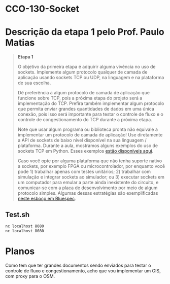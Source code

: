 # CCO-130-Socket

# Descrição da etapa 1 pelo Prof. Paulo Matias


> **Etapa 1**
>
> O objetivo da primeira etapa é adquirir alguma vivência no uso de sockets. Implemente
> algum protocolo qualquer de camada de aplicação usando sockets TCP ou UDP, na linguagem
> e na plataforma de sua escolha.
>
> Dê preferência a algum protocolo de camada de aplicação que funcione sobre TCP, pois a
> próxima etapa do projeto será a implementação do TCP. Prefira também implementar algum
> protocolo que permita enviar grandes quantidades de dados em uma única conexão, pois isso
> será importante para testar o controle de fluxo e o controle de congestionamento do TCP
> durante a próxima etapa.
>
> Note que usar algum programa ou biblioteca pronta não equivale a implementar um protocolo
> de camada de aplicação! Use diretamente a API de sockets de baixo nível disponível na sua
> linguagem / plataforma. Durante a aula, mostramos alguns exemplos do uso de sockets TCP
> em Python. Esses exemplos
> [estão disponíveis aqui](https://gist.github.com/thotypous/10a315490c9c16f0d648f8357e90a349).
>
> Caso você opte por alguma plataforma que não tenha suporte nativo a sockets, por exemplo
> FPGA ou microcontrolador, por enquanto você pode 1) trabalhar apenas com testes unitários;
>  2) trabalhar com simulação e integrar sockets ao simulador; ou 3) executar sockets em um
> computador para emular a parte ainda inexistente do circuito, e comunicar-se com a placa
> de desenvolvimento por meio de algum protocolo simples. Algumas dessas estratégias são
> exemplificadas
> [neste esboço em Bluespec](https://pmatias.me/cco130/public/files/exemplos_bluespec.tar.gz).

## Test.sh

```sh
nc localhost 8080
nc localhost 8080
```

# Planos

Como tem que ter grandes documentos sendo enviados para testar o controle de
fluxo e congestionamento, acho que vou implementar um GIS, com proxy para o
OSM.
